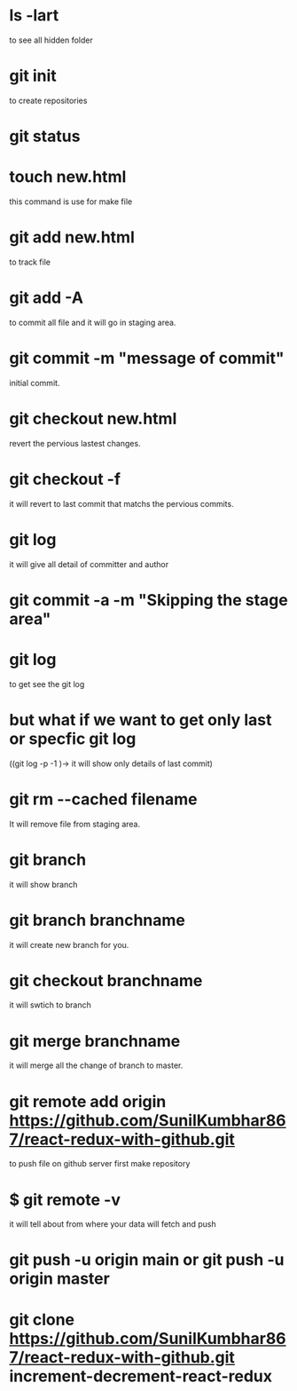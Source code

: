 # ls -lart

to see all hidden folder

# git init
to create repositories

# git status


# touch new.html 
this command is use for make file

# git add new.html
to track file 

# git add -A
to commit all file and it will go in staging area.

# git commit -m "message of commit"
initial commit.

# git checkout new.html
revert the pervious lastest changes.

# git checkout -f
it will revert to last commit that matchs the pervious commits.

# git log 
it will give all detail of committer and author

# git commit -a -m "Skipping the stage area"

# git log 
to get see the git log 

# but what if we want to get only last or specfic git log 
((git log -p -1 )-> it will show only details of last commit)


# git rm --cached filename
It will remove file from staging area.

# git branch
it will show branch

# git branch branchname
it will create new branch for you.

# git checkout branchname
it will swtich to branch 

# git merge branchname
it will merge all the change of branch to master.

# git remote add origin https://github.com/SunilKumbhar867/react-redux-with-github.git
to push file on github server first make repository

# $ git remote -v
it will tell about from where your data will fetch and push

# git push -u origin main or git push -u origin master

# git clone  https://github.com/SunilKumbhar867/react-redux-with-github.git increment-decrement-react-redux


